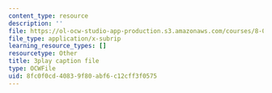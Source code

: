 ```yaml
---
content_type: resource
description: ''
file: https://ol-ocw-studio-app-production.s3.amazonaws.com/courses/8-01sc-classical-mechanics-fall-2016/8fc0f0cd40839f80abf6c12cff3f0575_yLb_a1EE888.srt
file_type: application/x-subrip
learning_resource_types: []
resourcetype: Other
title: 3play caption file
type: OCWFile
uid: 8fc0f0cd-4083-9f80-abf6-c12cff3f0575
---
```

